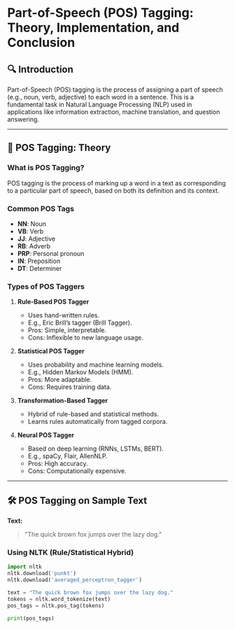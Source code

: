 # Part-of-Speech (POS) Tagging: Theory, Implementation, and Conclusion

## 🔍 Introduction

Part-of-Speech (POS) tagging is the process of assigning a part of speech (e.g., noun, verb, adjective) to each word in a sentence. This is a fundamental task in Natural Language Processing (NLP) used in applications like information extraction, machine translation, and question answering.

---

## 🧠 POS Tagging: Theory

### What is POS Tagging?
POS tagging is the process of marking up a word in a text as corresponding to a particular part of speech, based on both its definition and its context.

### Common POS Tags
- **NN**: Noun
- **VB**: Verb
- **JJ**: Adjective
- **RB**: Adverb
- **PRP**: Personal pronoun
- **IN**: Preposition
- **DT**: Determiner

### Types of POS Taggers

1. **Rule-Based POS Tagger**  
   - Uses hand-written rules.
   - E.g., Eric Brill’s tagger (Brill Tagger).
   - Pros: Simple, interpretable.
   - Cons: Inflexible to new language usage.

2. **Statistical POS Tagger**  
   - Uses probability and machine learning models.
   - E.g., Hidden Markov Models (HMM).
   - Pros: More adaptable.
   - Cons: Requires training data.

3. **Transformation-Based Tagger**  
   - Hybrid of rule-based and statistical methods.
   - Learns rules automatically from tagged corpora.

4. **Neural POS Tagger**  
   - Based on deep learning (RNNs, LSTMs, BERT).
   - E.g., spaCy, Flair, AllenNLP.
   - Pros: High accuracy.
   - Cons: Computationally expensive.

---

## 🛠 POS Tagging on Sample Text

**Text:**  
> "The quick brown fox jumps over the lazy dog."

### Using NLTK (Rule/Statistical Hybrid)

```python
import nltk
nltk.download('punkt')
nltk.download('averaged_perceptron_tagger')

text = "The quick brown fox jumps over the lazy dog."
tokens = nltk.word_tokenize(text)
pos_tags = nltk.pos_tag(tokens)

print(pos_tags)
